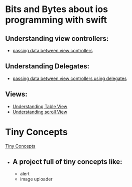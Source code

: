 # Bits and Bytes about ios programming with swift

## Understanding view controllers:
 - [passing data between view controllers](https://github.com/codyowl/ios-journey/tree/master/passDataViewController)

## Understanding Delegates:
 - [passing data between view controllers using delegates](https://github.com/codyowl/ios-journey/tree/master/UnderstandingDelegates)

## Views:
 - [Understanding Table View](https://github.com/codyowl/ios-journey/tree/master/UnderstandingTableView)
 - [Understanding scroll View](https://github.com/codyowl/ios-journey/tree/master/ScrollViewUnderstanding)

# Tiny Concepts
 [Tiny Concepts](https://github.com/codyowl/ios-journey/tree/master/tinyConcepts)

 - ## A project full of tiny concepts like:
   - alert
   - image uploader 
